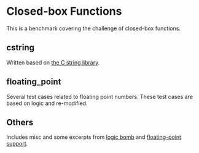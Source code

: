 # Closed-box Functions
This is a benchmark covering the challenge of closed-box functions.

## cstring

Written based on [the C string library](https://cplusplus.com/reference/cstring/).

## floating_point
Several test cases related to floating point numbers. These test cases are based on logic and re-modified.

## Others
Includes misc and some excerpts from [logic bomb](https://github.com/hxuhack/logic_bombs) and [floating-point support](https://github.com/COMSYS/klee-float).

